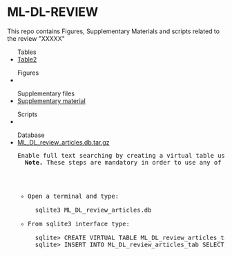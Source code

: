 # ML-DL-REVIEW
This repo contains Figures, Supplementary Materials and scripts related to the review "XXXXX"

<ul>Tables
  <li><a href="https://github.com/claudiologiudice/ML-DL-REVIEW/blob/main/Table2.md">Table2</a></li>
</ul>

<ul>Figures
<li></li>
</ul>

<ul>Supplementary files
  <li><a href="https://github.com/claudiologiudice/ML-DL-REVIEW/blob/main/supplementary_material.pdf">Supplementary material</a></li>
</ul>

<ul>Scripts
<li></li>
</ul>

<ul>Database
  <li><a href="https://github.com/claudiologiudice/ML-DL-REVIEW/blob/main/ML_DL_review_articles.db.tar.gz">ML_DL_review_articles.db.tar.gz</a></li>
  <pre>Enable full text searching by creating a virtual table using the fts4 engine. 
  <b>Note.</b> These steps are mandatory in order to use any of our scripts that refer to the database.
  <ul>
  <li>Open a terminal and type:</li>
  sqlite3 ML_DL_review_articles.db
  <li>From sqlite3 interface type:</li>
  sqlite> CREATE VIRTUAL TABLE ML_DL_review_articles_tab USING fts4(PMID, Title, Abstract, Date);
  sqlite> INSERT INTO ML_DL_review_articles_tab SELECT `PMID`, `Title`, `Abstract`, `Create Date` FROM ML_DL_review_articles;
  </ul>
  <pre>
</ul>
